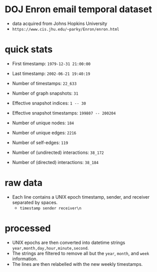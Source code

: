 # DOJ Enron email temporal dataset
- data acquired from Johns Hopkins University
- `https://www.cis.jhu.edu/~parky/Enron/enron.html`

# quick stats
- First timestamp: `1979-12-31 21:00:00`
- Last timestamp: `2002-06-21 19:40:19`
- Number of timestamps: `22_633`
- Number of graph snapshots: `31`
- Effective snapshot indices: `1 -- 30`
- Effective snapshot timestamps: `199807 -- 200204`

- Number of unique nodes: `184`
- Number of unique edges: `2216`
- Number of self-edges: `119`

- Number of (undirected) interactions: `38_172`
- Number of (directed) interactions: `38_184`

# raw data
- Each line contains a UNIX epoch timestamp, sender, and receiver separated by spaces.
    - `timestamp sender receiver\n`

# processed
- UNIX epochs are then converted into datetime strings `year,month,day,hour,minute,second`.
- The strings are filtered to remove all but the `year`, `month`, and `week` information.
- The lines are then relabelled with the new weekly timestamps.
